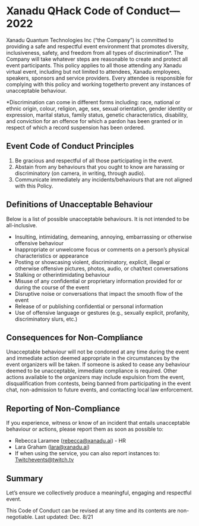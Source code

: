 # Xanadu QHack Code of Conduct—2022

Xanadu Quantum Technologies Inc (“the Company”) is committed to providing a safe and respectful event environment that promotes diversity, inclusiveness, safety, and freedom from all types of discrimination*. The Company will take whatever steps are reasonable to create and protect all event participants. This policy applies to all those attending any Xanadu virtual event, including but not limited to attendees, Xanadu employees, speakers, sponsors and service providers. Every attendee is responsible for complying with this policy and working togetherto prevent any instances of unacceptable behaviour.

*Discrimination can come in different forms including: race, national or ethnic origin, colour, religion, age, sex, sexual orientation, gender identity or expression, marital status, family status, genetic characteristics, disability, and conviction for an offence for which a pardon has been granted or in respect of which a record suspension has been ordered.

## Event Code of Conduct Principles

1. Be gracious and respectful of all those participating in the event.
2. Abstain from any behaviours that you ought to know are harassing or discriminatory (on camera, in writing, through audio).
3. Communicate immediately any incidents/behaviours that are not aligned with this Policy.

## Definitions of Unacceptable Behaviour

Below is a list of possible unacceptable behaviours. It is not intended to be all-inclusive.

- Insulting, intimidating, demeaning, annoying, embarrassing or otherwise offensive behaviour
- Inappropriate or unwelcome focus or comments on a person’s physical characteristics or appearance
- Posting or showcasing violent, discriminatory, explicit, illegal or otherwise offensive pictures, photos, audio, or chat/text conversations
- Stalking or otherintimidating behaviour
- Misuse of any confidential or proprietary information provided for or during the course of the event
- Disruptive noise or conversations that impact the smooth flow of the event
- Release of or publishing confidential or personal information
- Use of offensive language or gestures (e.g., sexually explicit, profanity, discriminatory slurs, etc.)

## Consequences for Non-Compliance

Unacceptable behaviour will not be condoned at any time during the event and immediate action deemed appropriate in the circumstances by the event organizers will be taken. If someone is asked to cease any behaviour deemed to be unacceptable, immediate compliance is required. Other actions available to the organizers may include expulsion from the event, disqualification from contests, being banned from participating in the event chat, non-admission to future events, and contacting local law enforcement.

## Reporting of Non-Compliance

If you experience, witness or know of an incident that entails unacceptable behaviour or actions, please report them as soon as possible to:

- Rebecca Laramee (rebecca@xanadu.ai) - HR
- Lara Graham (lara@xanadu.ai)
- If when using the service, you can also report instances to: Twitchevents@twitch.tv

## Summary

Let’s ensure we collectively produce a meaningful, engaging and respectful event.


This Code of Conduct can be revised at any time and its contents are non-negotiable. Last updated: Dec. 8/21
